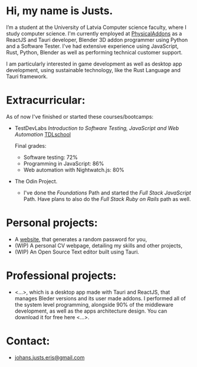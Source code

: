 # Hi, my name is Justs.
I’m a student at the University of Latvia Computer science faculty, where I study computer science. I'm currently employed at [PhysicalAddons](https://www.physicaladdons.com/psa/) as a ReactJS and Tauri developer, Blender 3D addon programmer using Python and a Software Tester. I've had extensive experience using JavaScript, Rust, Python, Blender as well as performing technical customer support.

I am particularly interested in game development as well as desktop app development, using sustainable technology, like the Rust Language and Tauri framework.

# Extracurricular:

As of now I've finished or started these courses/bootcamps:
- TestDevLabs *Introduction to Software Testing, JavaScript and Web Automation* [TDLschool](https://tdlschool.com/)
  
  Final grades:
  - Software testing: 72%
  - Programming in JavaScript: 86%
  - Web automation with Nightwatch.js: 80%

- The Odin Project.

  - I've done the *Foundations* Path and started the *Full Stack JavaScript* Path. Have plans to also do the *Full Stack Ruby on Rails* path as well. 

# Personal projects:
- A [website](https://jjeris.github.io/random-password-generator-website/), that generates a random password for you,
- (WIP) A personal CV webpage, detailing my skills and other projects,
- (WIP) An Open Source Text editor built using Tauri.


# Professional projects:
- <...>, which is a desktop app made with Tauri and ReactJS, that manages Bleder versions and its user made addons. I performed all of the system level programming, alongside 90% of the middleware development, as well as the apps architecture design. You can download it for free here <...>.

# Contact:
- johans.justs.eris@gmail.com


<!---
JJeris/JJeris is a ✨ special ✨ repository because its `README.md` (this file) appears on your GitHub profile.
You can click the Preview link to take a look at your changes.
--->
